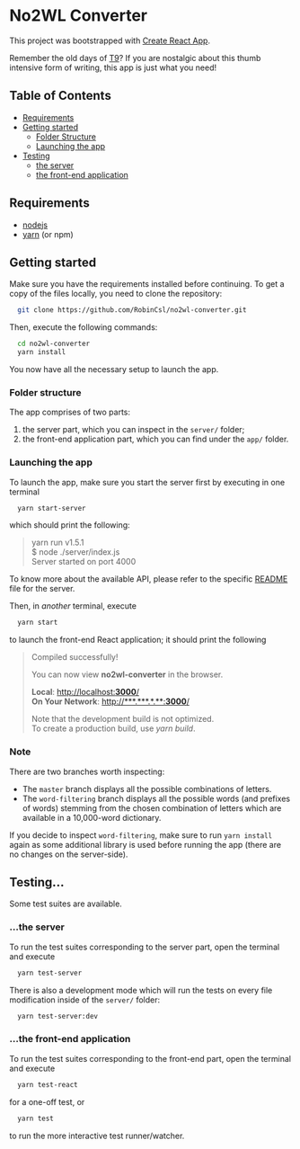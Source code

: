 # No2WL Converter

This project was bootstrapped with [Create React App](https://github.com/facebookincubator/create-react-app).

Remember the old days of [T9](https://en.wikipedia.org/wiki/T9_(predictive_text))? If you are nostalgic about this thumb intensive form of writing, this app is just what you need!

## Table of Contents

- [Requirements](#requirements)
- [Getting started](#getting-started)
  - [Folder Structure](#folder-structure)
  - [Launching the app](#launching-the-app)
- [Testing](#testing)
  - [the server](#the-server)
  - [the front-end application](#the-front-end-application)

## Requirements
- [nodejs](https://nodejs.org/en/)
- [yarn](https://yarnpkg.com/en/) (or npm)
## Getting started
  Make sure you have the requirements installed before continuing.
  To get a copy of the files locally, you need to clone the repository:
  ```bash
    git clone https://github.com/RobinCsl/no2wl-converter.git
  ```

  Then, execute the following commands:
  ```bash
    cd no2wl-converter
    yarn install
  ```

  You now have all the necessary setup to launch the app.

  ### Folder structure

  The app comprises of two parts:
  1. the server part, which you can inspect in the `server/` folder;
  2. the front-end application part, which you can find under the `app/` folder.

  ### Launching the app

  To launch the app, make sure you start the server first by executing in one terminal
  ```bash
    yarn start-server
  ```
  which should print the following:
  
  > yarn run v1.5.1  
  > $ node ./server/index.js  
  > Server started on port 4000  

  To know more about the available API, please refer to the specific [README](./server/README.md) file for the server.

  Then, in *another* terminal, execute
  ```bash
    yarn start
  ```
  to launch the front-end React application; it should print the following

  > Compiled successfully!
  >  
>  You can now view **no2wl-converter** in the browser.
>  
>  **Local**:            [http://localhost:**3000**/](http://localhost:3000/)  
>  **On Your Network**:  [http://\*\*\*.\*\*\*.\*.\*\*:**3000**/](http://localhost:3000/)
>  
>  Note that the development build is not optimized.  
>  To create a production build, use _yarn build_.

### Note

There are two branches worth inspecting:
- The `master` branch displays all the possible combinations of letters.
- The `word-filtering` branch displays all the possible words (and prefixes of words) stemming from the chosen combination of letters which are available in a 10,000-word dictionary.

If you decide to inspect `word-filtering`, make sure to run `yarn install` again as some additional library is used before running the app (there are no changes on the server-side).
## Testing...

  Some test suites are available.
  
  ### ...the server
  To run the test suites corresponding to the server part, open the terminal and execute
  ```bash
    yarn test-server
  ```
  There is also a development mode which will run the tests on every file modification inside of the `server/` folder:
  ```bash
    yarn test-server:dev
  ```

  ### ...the front-end application
  To run the test suites corresponding to the front-end part, open the terminal and execute
  ```bash
    yarn test-react
  ```
  for a one-off test, or 
  ```bash
    yarn test
  ```
  to run the more interactive test runner/watcher.

